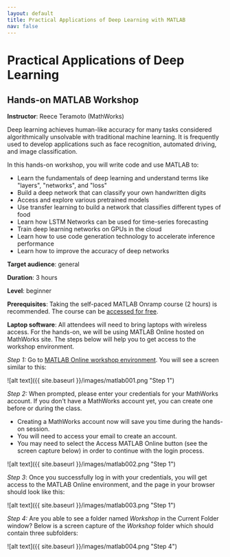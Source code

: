 ```yaml
---
layout: default
title: Practical Applications of Deep Learning with MATLAB
nav: false
---
```


# Practical Applications of Deep Learning
## Hands-on MATLAB Workshop

<!-- original title: Tensor Flow for CNN (Deep Learning) in MATLAB by MathWorks -->

**Instructor**: Reece Teramoto (MathWorks)

Deep learning achieves human-like accuracy for many tasks considered algorithmically unsolvable with
traditional machine learning. It is frequently used to develop applications such as face recognition,
automated driving, and image classification.
 
In this hands-on workshop, you will write code and use MATLAB to:

- Learn the fundamentals of deep learning and understand terms like "layers", "networks", and "loss"
- Build a deep network that can classify your own handwritten digits
- Access and explore various pretrained models
- Use transfer learning to build a network that classifies different types of food
- Learn how LSTM Networks can be used for time-series forecasting
- Train deep learning networks on GPUs in the cloud
- Learn how to use code generation technology to accelerate inference performance
- Learn how to improve the accuracy of deep networks

**Target audience**: general

<!-- **Course plan**: -->

**Duration**: 3 hours

**Level**: beginner

**Prerequisites**: Taking the self-paced MATLAB Onramp course (2 hours) is recommended. The course can be
<a href="https://www.mathworks.com/learn/tutorials/matlab-onramp.html" target="_blank">accessed for
free</a>.

**Laptop software**: All attendees will need to bring laptops with wireless access. For the hands-on, we
will be using MATLAB Online hosted on MathWorks site. The steps below will help you to get access to the
workshop environment.

*Step 1:* Go to <a href="https://www.mathworks.com/licensecenter/classroom/DL_Calgary_May2019"
target="_blank">MATLAB Online workshop environment</a>. You will see a screen similar to this:

![alt text]({{ site.baseurl }}/images/matlab001.png "Step 1")

*Step 2:* When prompted, please enter your credentials for your MathWorks account. If you don't have a
MathWorks account yet, you can create one before or during the class.

- Creating a MathWorks account now will save you time during the hands-on session.
- You will need to access your email to create an account.
- You may need to select the Access MATLAB Online button (see the screen capture below) in order to
  continue with the login process.

![alt text]({{ site.baseurl }}/images/matlab002.png "Step 1")

*Step 3*: Once you successfully log in with your credentials, you will get access to the MATLAB Online
environment, and the page in your browser should look like this:

![alt text]({{ site.baseurl }}/images/matlab003.png "Step 1")

*Step 4:* Are you able to see a folder named *Workshop* in the Current Folder window? Below is a screen
capture of the *Workshop* folder which should contain three subfolders:

![alt text]({{ site.baseurl }}/images/matlab004.png "Step 4")
